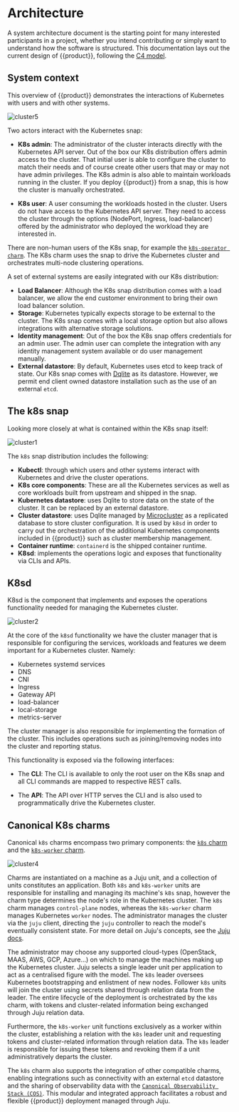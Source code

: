 # Architecture

A system architecture document is the starting point for many interested
participants in a project, whether you intend contributing or simply want to
understand how the software is structured. This documentation lays out the
current design of {{product}}, following the [C4 model].

## System context

This overview of {{product}} demonstrates the interactions of
Kubernetes with users and with other systems.

![cluster5][]

Two actors interact with the Kubernetes snap:

- **K8s admin**: The administrator of the cluster interacts directly with the
Kubernetes API server. Out of the box our K8s distribution offers admin
access to the cluster. That initial user is able to configure the cluster to
match their needs and of course create other users that may or may not have
admin privileges. The K8s admin is also able to maintain workloads running
in the cluster. If you deploy {{product}} from a snap, this is how the cluster
is manually orchestrated.

- **K8s user**: A user consuming the workloads hosted in the cluster. Users do
not have access to the Kubernetes API server. They need to access the cluster
through the options (NodePort, Ingress, load-balancer) offered by the
administrator who deployed the workload they are interested in.

There are non-human users of the K8s snap, for example the [`k8s-operator
charm`][K8s charm]. The K8s charm uses the snap to drive the Kubernetes cluster
and orchestrates multi-node clustering operations.

A set of external systems are easily integrated with our K8s
distribution:

- **Load Balancer**: Although the K8s snap distribution comes with a
load balancer, we allow the end customer environment to bring their own load
balancer solution.
- **Storage**: Kubernetes typically expects storage to be external to the
cluster. The K8s snap comes with a local storage option but also
allows integrations with alternative storage solutions.
- **Identity management**: Out of the box the K8s snap offers credentials for
an admin user. The admin user can complete the integration with any identity
management system available or do user management manually.
- **External datastore**: By default, Kubernetes uses etcd to keep track of
state. Our K8s snap comes with [Dqlite] as its datastore. However, we permit
end client owned datastore installation such as the use of an external `etcd`.

## The k8s snap

Looking more closely at what is contained within the K8s snap itself:

![cluster1][]

The `k8s` snap distribution includes the following:

- **Kubectl**: through which users and other systems interact with Kubernetes
and drive the cluster operations.
- **K8s core components**: These are all the Kubernetes services as well as core
workloads built from upstream and shipped in the snap.
- **Kubernetes datastore**: uses Dqlite to store data on the state of the
cluster. It can be replaced by an external datastore.
- **Cluster datastore**: uses Dqlite managed by [Microcluster] as a replicated
database to store cluster configuration. It is used
by `k8sd` in order to carry out the orchestration of the additional Kubernetes
components included in {{product}} such as cluster membership management.
- **Container runtime**: `containerd` is the shipped container runtime.
- **K8sd**: implements the operations logic and exposes that
functionality via CLIs and APIs.

## K8sd

K8sd is the component that implements and exposes the operations functionality
needed for managing the Kubernetes cluster.

![cluster2][]

At the core of the `k8sd` functionality we have the cluster manager that is
responsible for configuring the services, workloads and features we deem
important for a Kubernetes cluster. Namely:

- Kubernetes systemd services
- DNS
- CNI
- Ingress
- Gateway API
- load-balancer
- local-storage
- metrics-server

The cluster manager is also responsible for implementing the formation of the
cluster. This includes operations such as joining/removing nodes into the
cluster and reporting status.

This functionality is exposed via the following interfaces:

- The **CLI**: The CLI is available to only the root user on the K8s snap and
all CLI commands are mapped to respective REST calls.

- The **API**: The API over HTTP serves the CLI and is also used to
programmatically drive the Kubernetes cluster.

## Canonical K8s charms

Canonical `k8s` charms encompass two primary components: the [`k8s` charm][K8s
charm] and the [`k8s-worker` charm][K8s-worker charm].

![cluster4][]

Charms are instantiated on a machine as a Juju unit, and a collection of units
constitutes an application. Both `k8s` and `k8s-worker` units are responsible
for installing and managing its machine's `k8s` snap, however the charm type
determines the node's role in the Kubernetes cluster. The `k8s` charm manages
`control-plane` nodes, whereas the `k8s-worker` charm manages Kubernetes
`worker` nodes. The administrator manages the cluster via the `juju` client,
directing the `juju` controller to reach the model's eventually consistent
state. For more detail on Juju's concepts, see the [Juju docs][].

The administrator may choose any supported cloud-types (OpenStack, MAAS, AWS,
GCP, Azure...) on which to manage the machines making up the Kubernetes
cluster. Juju selects a single leader unit per application to act as a
centralised figure with the model. The `k8s` leader oversees Kubernetes
bootstrapping and enlistment of new nodes. Follower `k8s` units will join the
cluster using secrets shared through relation data from the leader. The entire
lifecycle of the deployment is orchestrated by the `k8s` charm, with tokens and
cluster-related information being exchanged through Juju relation data.

Furthermore, the `k8s-worker` unit functions exclusively as a worker within the
cluster, establishing a relation with the `k8s` leader unit and requesting
tokens and cluster-related information through relation data. The `k8s` leader
is responsible for issuing these tokens and revoking them if a unit
administratively departs the cluster.

The `k8s` charm also supports the integration of other compatible charms,
enabling integrations such as connectivity with an external `etcd` datastore
and the sharing of observability data with the [`Canonical Observability Stack
(COS)`][COS docs]. This modular and integrated approach facilitates a robust
and flexible {{product}} deployment managed through Juju.

<!-- IMAGES -->

[cluster1]: https://assets.ubuntu.com/v1/de97f360-snap10-04.svg
[cluster2]: https://assets.ubuntu.com/v1/24ea67c0-k8sd10-04.svg
[cluster4]: https://assets.ubuntu.com/v1/53a083a9-charms.svg
[cluster5]: https://assets.ubuntu.com/v1/bcfe150f-overview.svg

<!-- LINKS -->
[C4 model]:           https://c4model.com/
[K8s charm]:          https://charmhub.io/k8s
[K8s-Worker charm]:   https://charmhub.io/k8s-worker
[Juju docs]:          https://juju.is/docs/juju
[COS docs]:           https://ubuntu.com/observability
[Dqlite]:             https://github.com/canonical/k8s-dqlite
[Microcluster]:       https://github.com/canonical/microcluster
